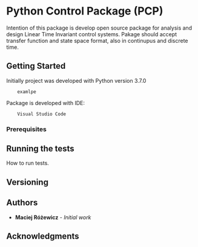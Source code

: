 # Python Control Package (PCP)

Intention of this package is develop open source package for analysis and design Linear Time Invariant control systems. Pakage should accept transfer function and state space format, also in continupus and discrete time.

## Getting Started

Initially project was developed with Python version 3.7.0
```
    examlpe
```
Package is developed with IDE:
```
    Visual Studio Code
```

### Prerequisites

## Running the tests

How to run tests.

## Versioning

## Authors
* **Maciej Różewicz** - *Initial work*

## Acknowledgments